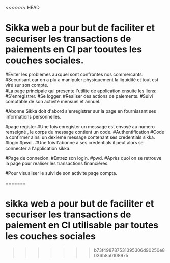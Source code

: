 <<<<<<< HEAD
# Sikka web  a pour but de faciliter et securiser les transactions de paiements  en CI  par tooutes les couches sociales.
#Eviter les problemes auxquel sont confrontes nos commercants. 
#Securisant car on a plu a manipuler physiquement la liquidité et tout est viré sur son compte.  
#La page principale qui presente l'utilite de application ensuite les liens:
#S'enregistrer.
#Se logger.
#Realiser  des actions de paiements.
#Suivi comptable de son activité mensuel et annuel.

#Abonne Sikka doit d'abord s'enregistrer sur la page en fournissant ses informations personnelles.

#page register
#Une fois enregister un message est envoyé au numero renseigné , le corps du message contient un code.
#Authentification
#Code a confirmer ainsi un dexieme message contenant ses credentials sikka.
#login 
#pwd .
#Une fois l'abonne a ses credentials il peut alors se connecter a l'application sikka.

#Page de connexion.
#Entrez son login.
#pwd.
#Après quoi on se retrouve la page pour realiser les transactions financières.

#Pour visualiser le suivi de son activite page compta.


 

=======
# sikka web  a pour but de faciliter et securiser les transactions de paiement  en CI utilisable par toutes les couches sociales  
>>>>>>> b73f498787531395306d90250e8036b8a0108975
